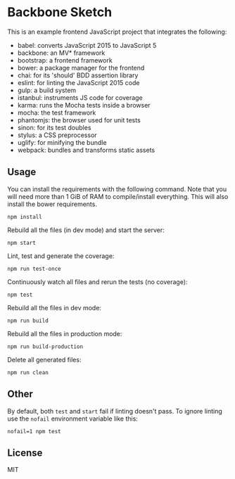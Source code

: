 # Backbone Sketch

This is an example frontend JavaScript project that integrates the following:

   * babel: converts JavaScript 2015 to JavaScript 5
   * backbone: an MV\* framework
   * bootstrap: a frontend framework
   * bower: a package manager for the frontend
   * chai: for its 'should' BDD assertion library
   * eslint: for linting the JavaScript 2015 code
   * gulp: a build system
   * istanbul: instruments JS code for coverage
   * karma: runs the Mocha tests inside a browser
   * mocha: the test framework
   * phantomjs: the browser used for unit tests
   * sinon: for its test doubles
   * stylus: a CSS preprocessor
   * uglify: for minifying the bundle
   * webpack: bundles and transforms static assets

## Usage

You can install the requirements with the following command. Note that you will
need more than 1 GiB of RAM to compile/install everything. This will also
install the bower requirements.

    npm install

Rebuild all the files (in dev mode) and start the server:

    npm start

Lint, test and generate the coverage:

    npm run test-once

Continuously watch all files and rerun the tests (no coverage):

    npm test

Rebuild all the files in dev mode:

    npm run build

Rebuild all the files in production mode:

    npm run build-production

Delete all generated files:

    npm run clean

## Other

By default, both `test` and `start` fail if linting doesn't pass. To ignore
linting use the `nofail` environment variable like this:

    nofail=1 npm test

## License

MIT
